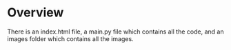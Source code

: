 # Overview
There is an index.html file, a main.py file which contains all the code, and an images folder which contains all the images.